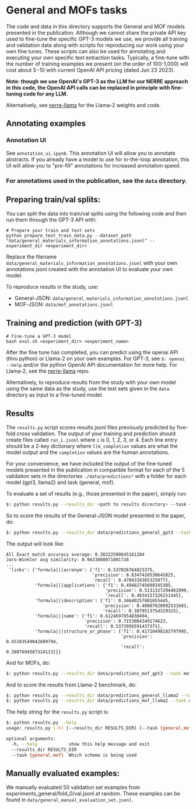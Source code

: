 # General and MOFs tasks

The code and data in this directory supports the General and MOF models presented in the publication. Although we cannot share the private API key used to fine-tune the specific GPT-3 models we use, we provide all training and validation data along with scripts for reproducing our work using your own fine tunes. These scripts can also be used for annotating and executing your own specific text extraction tasks. Typically, a fine-tune with the number of training examples we present (on the order of 100-1,000) will cost about $5-$10 with current OpenAI API pricing (dated Jun 23 2023). 

**Note: though we use OpenAI's GPT-3 as the LLM for our NERRE approach in this code, the OpenAI API calls can be replaced in principle with fine-tuning code for any LLM.**

Alternatively, see [nerre-llama](https://github.com/lbnlp/nerre-llama) for the Llama-2 weights and code.
## Annotating examples
### Annotation UI
See `annotation_ui.ipynb`. This annotation UI will allow you to annotate abstracts. If you already have a model to use for in-the-loop annotation, this UI will allow you to "pre-fill" annotations for increased annotation speed.

### For annotations used in the publication, see the `data` directory.

## Preparing train/val splits:
You can split the data into train/val splits using the following code and then run them through the GPT-3 API with:
```
# Prepare your train and test sets
python prepare_test_train_data.py --dataset_path "data/general_materials_information_annotations.jsonl" --experiment_dir <experiment_dir>
```

Replace the filename `data/general_materials_information_annotations.jsonl` with your own annotations jsonl created with the annotation UI to evaluate your own model.

To reproduce results in the study, use:
- General-JSON: `data/general_materials_information_annotations.jsonl`
- MOF-JSON: `data/mof_annotations.jsonl`

## Training and prediction (with GPT-3)
```
# Fine-tune a GPT-3 model
bash eval.sh <experiment_dir> <experiment_name>
```

After the fine tune has completed, you can predict using the openai API (thru python) or Llama-2 on your own examples. For GPT-3, see `$: openai --help` and/or the python OpenAI API documentation for more help. For Llama-2, see the [nerre-llama](https://github.com/lbnlp/nerre-llama) repo.

Alternatively, to reproduce results from the study with your own model using the same data as the study, use the test sets given in the `data` directory as input to a fine-tuned model.

## Results

The `results.py` script scores results jsonl files previously predicted by five-fold cross validation. The output of your training and prediction should create files called `run_i.jsonl` where `i` is 0, 1, 2, 3, or 4. Each line entry should be a 2-key dictionary where `llm_completion` values are what the model output and the `completion` values are the human annotations.


For your convenience, we have included the output of the fine-tuned models presented in the publication in compatible format for each of the 5 validation sets in the directories `./data/predictions*` with a folder for each model (gpt3, llama2) and task (general, mof).


To evaluate a set of results (e.g., those presented in the paper), simply run:

```bash
$: python results.py --results_dir <path to results directory> --task <name of task>
```

So to score the results of the General-JSON model presented in the paper, do:

```bash
$: python results.py --results_dir data/predictions_general_gpt3 --task general
```

The output will look like:

```
All Exact match accuracy average: 0.30322580645161284
Jaro-Winkler avg similarity: 0.9423860071801728
...
 'links': {'formula|||acronym': {'f1': 0.537026764823375,
                                 'precision': 0.6347410530645825,
                                 'recall': 0.4704334365325077},
           'formula|||applications': {'f1': 0.49482745608345385,
                                      'precision': 0.5131327294462099,
                                      'recall': 0.4834157326151445},
           'formula|||description': {'f1': 0.34640257881655445,
                                     'precision': 0.40007020092531603,
                                     'recall': 0.3079513754329325},
           'formula|||name': {'f1': 0.6124697854830494,
                              'precision': 0.7153064349174623,
                              'recall': 0.5373956591437371},
           'formula|||structure_or_phase': {'f1': 0.41710498183797995,
                                            'precision': 0.45103549042689794,
                                            'recall': 0.3887694587314113}}}
```

And for MOFs, do:

```bash
$: python results.py --results_dir data/predictions_mof_gpt3 --task mof
```

And to score the results from Llama-2 benchmark, do:

```bash
$: python results.py --results_dir data/predictions_general_llama2 --task general
$: python results.py --results_dir data/predictions_mof_llama2 --task mof
```

The help string for the `results.py` script is:

```bash
$: python results.py --help
usage: results.py [-h] [--results_dir RESULTS_DIR] [--task {general,mof}]

optional arguments:
  -h, --help            show this help message and exit
  --results_dir RESULTS_DIR
  --task {general,mof}  Which schema is being used
```


## Manually evaluated examples:
We manually evaluated 50 validation set examples from experiments_general/fold_0/val.jsonl at random. These examples can be found in `data/general_manual_evaluation_set.jsonl`.
